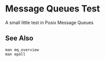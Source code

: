 # Message Queues Test

A small little test in Posix Message Queues

## See Also

	man mq_overview
	man epoll
